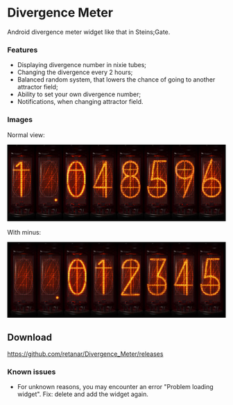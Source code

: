 # Divergence Meter
Android divergence meter widget like that in Steins;Gate.

### Features
- Displaying divergence number in nixie tubes;
- Changing the divergence every 2 hours;
- Balanced random system, that lowers the chance of going to another attractor field;
- Ability to set your own divergence number;
- Notifications, when changing attractor field.

### Images
Normal view:

![widget preview](app/src/main/res/drawable-nodpi/appwidget_preview.jpg)

With minus:

![minus preview](app/src/main/res/drawable-nodpi/appwidget_minus_preview.jpg)

## Download
https://github.com/retanar/Divergence_Meter/releases

### Known issues
- For unknown reasons, you may encounter an error "Problem loading widget". 
Fix: delete and add the widget again.
